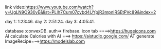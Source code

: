 link video:https://www.youtube.com/watch?v=UgLN9O930vE&list=PLIh7Cum07cvbd4UYpjR3mpnlRSEtPVc89&index=2


day 1: 1:23:46.
day 2: 2:51:24.
day 3: 4:05:41.


database :convexDB.
auth=> firebase.
icon tab ====>https://hugeicons.com
AI calculate Calories with AI ===> https://aistudio.google.com/
AT generate ImageRecipe===>https://modelslab.com